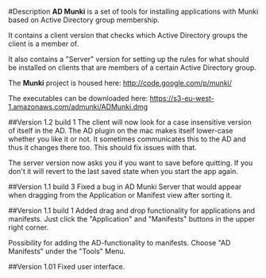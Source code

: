 #Description
**AD Munki** is a set of tools for installing applications with Munki based on Active Directory group membership.

It contains a client version that checks which Active Directory groups the client is a member of.

It also contains a "Server" version for setting up the rules for what should be installed on clients that are members of a certain Active Directory group.

The **Munki** project is housed here:
<http://code.google.com/p/munki/>

The executables can be downloaded here:
<https://s3-eu-west-1.amazonaws.com/admunki/ADMunki.dmg>

##Version 1.2 build 1
The client will now look for a case insensitive version of itself in the AD. The AD plugin on the mac makes itself lower-case whether you like it or not. It sometimes communicates this to the AD and thus it changes there too. This should fix issues with that.

The server version now asks you if you want to save before quitting. If you don't it will revert to the last saved state when you start the app again.

##Version 1.1 build 3
Fixed a bug in AD Munki Server that would appear when dragging from the Application or Manifest view after sorting it.

##Version 1.1 build 1
Added drag and drop functionality for applications and manifests. Just click the "Application" and "Manifests" buttons in the upper right corner.

Possibility for adding the AD-functionality to manifests. Choose "AD Manifests" under the "Tools" Menu.

##Version 1.01
Fixed user interface.
